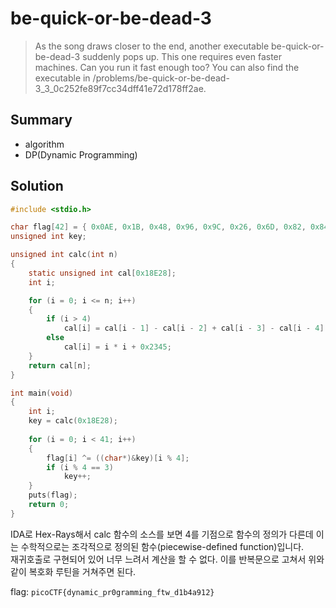 # be-quick-or-be-dead-3
> As the song draws closer to the end, another executable be-quick-or-be-dead-3 suddenly pops up. This one requires even faster machines. Can you run it fast enough too? You can also find the executable in /problems/be-quick-or-be-dead-3_3_0c252fe89f7cc34dff41e72d178ff2ae.

## Summary
* algorithm
* DP(Dynamic Programming)

## Solution
``` c
#include <stdio.h>

char flag[42] = { 0x0AE, 0x1B, 0x48, 0x96, 0x9C, 0x26, 0x6D, 0x82, 0x84, 0x0B, 0x45, 0x98, 0x8C, 0x1B, 0x48, 0x0A6, 0x92, 0, 0x1B, 0x9E, 0x91, 0x13, 0x46, 0x94, 0x8D, 0x1C, 0x4C, 0x0A6, 0x83, 0x6, 0x5C, 0x0A6, 0x82, 0x43, 0x49, 0x0CD, 0x86, 0x4B, 0x1A, 0x0CB, 0x95, 0 };
unsigned int key;

unsigned int calc(int n)
{
	static unsigned int cal[0x18E28];
	int i;

	for (i = 0; i <= n; i++)
	{
		if (i > 4)
			cal[i] = cal[i - 1] - cal[i - 2] + cal[i - 3] - cal[i - 4] + 0x1234 * cal[i - 5];
		else
			cal[i] = i * i + 0x2345;
	}
	return cal[n];
}

int main(void)
{
	int i;
	key = calc(0x18E28);
	
	for (i = 0; i < 41; i++)
	{
		flag[i] ^= ((char*)&key)[i % 4];
		if (i % 4 == 3)
			key++;
	}
	puts(flag);
	return 0;
}
```
IDA로 Hex-Rays해서 calc 함수의 소스를 보면 4를 기점으로 함수의 정의가 다른데 이는 수학적으로는 조각적으로 정의된 함수(piecewise-defined function)입니다.  
재귀호출로 구현되어 있어 너무 느려서 계산을 할 수 없다. 이를 반복문으로 고쳐서 위와 같이 복호화 루틴을 거쳐주면 된다.  

flag: `picoCTF{dynamic_pr0gramming_ftw_d1b4a912}`
